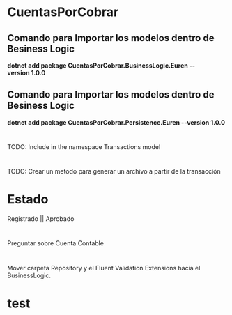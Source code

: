 ﻿# CuentasPorCobrar

##  Comando para Importar los modelos dentro de Besiness Logic
**dotnet add package CuentasPorCobrar.BusinessLogic.Euren --version 1.0.0**

##  Comando para Importar los modelos dentro de Besiness Logic
**dotnet add package CuentasPorCobrar.Persistence.Euren --version 1.0.0**
#
TODO: Include in the namespace Transactions model
#
TODO: Crear un metodo para generar un archivo a partir de la transacción

# Estado

Registrado || Aprobado

#
Preguntar sobre Cuenta Contable

#
Mover carpeta Repository y el Fluent Validation Extensions hacia el BusinessLogic.
# test
